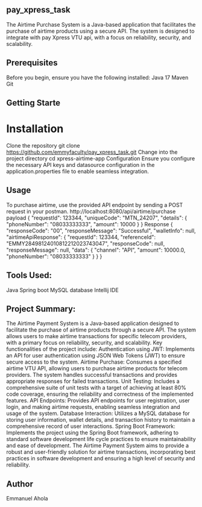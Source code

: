 ## pay_xpress_task
The Airtime Purchase System is a Java-based application that facilitates the purchase of airtime products using a secure API. The system is designed to integrate with pay Xpress VTU api, with a focus on reliability, security, and scalability.
## Prerequisites
Before you begin, ensure you have the following installed:
Java 17 Maven Git
## Getting Starte
# Installation
Clone the repository git clone https://github.com/emmyfaculty/pay_xpress_task.git
Change into the project directory
cd xpress-airtime-app Configuration Ensure you configure the necessary API keys and datasource configuration in the application.properties file to enable seamless integration.
## Usage
To purchase airtime, use the provided API endpoint by sending a POST request in your postman. http://localhost:8080/api/airtime/purchase
payload { "requestId": 123344, "uniqueCode": "MTN_24207", "details": { "phoneNumber": "08033333333", "amount": 10000 } }
Response
{ "responseCode": "00", "responseMessage": "Successful", "walletInfo": null, "airtimeApiResponse": { "requestId": 123344, "referenceId": "EMMY28498124010812212023743047", "responseCode": null, "responseMessage": null, "data": { "channel": "API", "amount": 10000.0, "phoneNumber": "08033333333" } } }
## Tools Used:
Java Spring boot MySQL database Intellij IDE
## Project Summary:
The Airtime Payment System is a Java-based application designed to facilitate the purchase of airtime products through a secure API. The system allows users to make airtime transactions for specific telecom providers, with a primary focus on reliability, security, and scalability. Key functionalities of the project include:
Authentication using JWT: Implements an API for user authentication using JSON Web Tokens (JWT) to ensure secure access to the system.
Airtime Purchase: Consumes a specified airtime VTU API, allowing users to purchase airtime products for telecom providers. The system handles successful transactions and provides appropriate responses for failed transactions.
Unit Testing: Includes a comprehensive suite of unit tests with a target of achieving at least 80% code coverage, ensuring the reliability and correctness of the implemented features.
API Endpoints: Provides API endpoints for user registration, user login, and making airtime requests, enabling seamless integration and usage of the system.
Database Interaction: Utilizes a MySQL database for storing user information, wallet details, and transaction history to maintain a comprehensive record of user interactions.
Spring Boot Framework: Implements the project using the Spring Boot framework, adhering to standard software development life cycle practices to ensure maintainability and ease of development.
The Airtime Payment System aims to provide a robust and user-friendly solution for airtime transactions, incorporating best practices in software development and ensuring a high level of security and reliability.
## Author
Emmanuel Ahola

